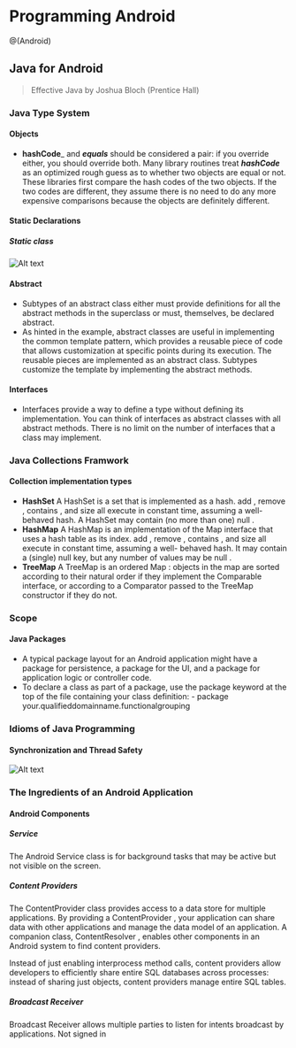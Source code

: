 # Programming Android
@(Android)

## Java for Android
> Effective Java by
Joshua Bloch (Prentice Hall)
### Java Type System
#### Objects
- **hashCode**_ and _**equals**_ should be considered a pair: if you override either, you should
override both. Many library routines treat _**hashCode**_ as an optimized rough guess as to
whether two objects are equal or not. These libraries first compare the hash codes of
the two objects. If the two codes are different, they assume there is no need to do any
more expensive comparisons because the objects are definitely different.

#### Static Declarations
##### Static class
![Alt text](./1463086822863.png)

#### Abstract
- Subtypes of an abstract class either must provide definitions for all the abstract methods in the superclass or must, themselves, be declared abstract.
- As hinted in the example, abstract classes are useful in implementing the common
template pattern, which provides a reusable piece of code that allows customization at
specific points during its execution. The reusable pieces are implemented as an abstract
class. Subtypes customize the template by implementing the abstract methods.

#### Interfaces
- Interfaces provide a way to define a type without defining its implementation. You can think of interfaces as abstract classes with all abstract methods. There is no limit on the number of interfaces that a class may implement.

### Java Collections Framwork
#### Collection implementation types
- **HashSet**
A HashSet is a set that is implemented as a hash. add , remove , contains , and size all
execute in constant time, assuming a well-behaved hash. A HashSet may contain
(no more than one) null .
- **HashMap**
A HashMap is an implementation of the Map interface that uses a hash table as its
index. add , remove , contains , and size all execute in constant time, assuming a well-
behaved hash. It may contain a (single) null key, but any number of values may
be null .
- **TreeMap**
A TreeMap is an ordered Map : objects in the map are sorted according to their natural
order if they implement the Comparable interface, or according to a Comparator
passed to the TreeMap constructor if they do not.

### Scope
#### Java Packages
- A typical package layout for an Android application might have a package for persistence, a
package for the UI, and a package for application logic or controller code.
- To declare a class as part of a package, use the package keyword at the top of the file
containing your class definition:
      - package your.qualifieddomainname.functionalgrouping

### Idioms of Java Programming
#### Synchronization and Thread Safety
![Alt text](./1463166063548.png)

### The Ingredients of an Android Application
#### Android Components
##### Service
The Android Service class is for background tasks that may be active but not visible
on the screen.
##### Content Providers
The ContentProvider class provides access to a data store for multiple applications. By providing a ContentProvider , your application can share data with other applications and manage the data model of an application. A companion class, ContentResolver , enables other components in an Android system to find content providers.

Instead of just enabling interprocess method calls, content providers allow developers to efficiently share entire SQL databases across processes: instead of sharing just objects, content providers manage entire SQL tables.

##### Broadcast Receiver 
Broadcast Receiver allows multiple parties to listen for intents broadcast by applications.
 Not signed in
